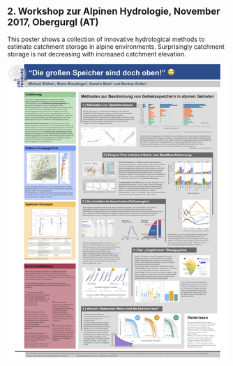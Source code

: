 ## 2. Workshop zur Alpinen Hydrologie, November 2017, Obergurgl (AT)

This poster shows a collection of innovative hydrological methods to estimate catchment storage in alpine environments.
Surprisingly catchment storage is not decreasing with increased catchment elevation.

![Poster](OGW_2017_Stoelzle_et_al.png)
